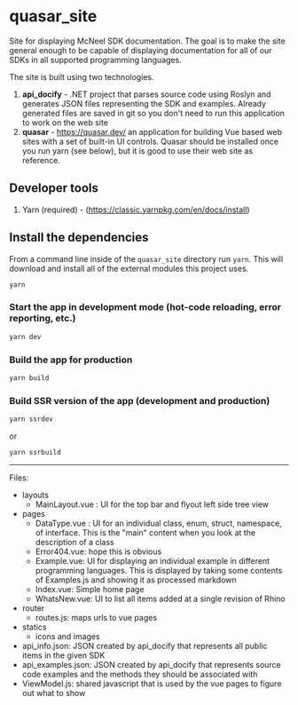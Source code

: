 # quasar_site

Site for displaying McNeel SDK documentation. The goal is to make the site general enough to be capable of displaying documentation for all of our SDKs in all supported programming languages.

The site is built using two technologies.

1. **api_docify** - .NET project that parses source code using Roslyn and generates JSON files representing the SDK and examples. Already generated files are saved in git so you don't need to run this application to work on the web site
2. **quasar** - https://quasar.dev/ an application for building Vue based web sites with a set of built-in UI controls. Quasar should be installed once you run yarn (see below), but it is good to use their web site as reference.

## Developer tools
1. Yarn (required) - (https://classic.yarnpkg.com/en/docs/install)

## Install the dependencies
From a command line inside of the `quasar_site` directory run `yarn`. This will download and install all of the external modules this project uses.
```bash
yarn
```

### Start the app in development mode (hot-code reloading, error reporting, etc.)
```bash
yarn dev
```

### Build the app for production
```bash
yarn build
```

### Build SSR version of the app (development and production)
```bash
yarn ssrdev
```
or
```bash
yarn ssrbuild
```

----

Files:

- layouts
  - MainLayout.vue : UI for the top bar and flyout left side tree view
- pages
  - DataType.vue : UI for an individual class, enum, struct, namespace, of interface. This is the "main" content when you look at the description of a class
  - Error404.vue: hope this is obvious
  - Example.vue: UI for displaying an individual example in different programming languages. This is displayed by taking some contents of Examples.js and showing it as processed markdown
  - Index.vue: Simple home page
  - WhatsNew.vue: UI to list all items added at a single revision of Rhino
- router
  - routes.js: maps urls to vue pages
- statics
  - icons and images
- api_info.json: JSON created by api_docify that represents all public items in the given SDK
- api_examples.json: JSON created by api_docify that represents source code examples and the methods they should be associated with
- ViewModel.js: shared javascript that is used by the vue pages to figure out what to show
